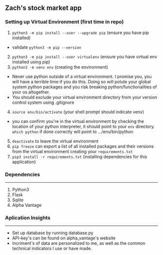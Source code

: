 ## Zach's stock market app

### Setting up Virtual Environment (first time in repo)

1. `python3 -m pip install --user --upgrade pip` (ensure you have pip installed)

- validate `python3 -m pip --version`

2. `python3 -m pip install --user virtualenv` (ensure you have virtual env installed using pip)
3. `python3 -m venv env` (creating the environment)

- Never use python outside of a virtual environment. I promise you, you will have a terrible time if you do this. Doing so will polute your global system python packages and you risk breaking python/functionalities of your os altogether.
- You should exclude your virtual environment directory from your version control system using .gitignore

4. `source env/bin/activate` (your shell prompt should indicate venv)

- you can confirm you're in the virtual environment by checking the location of your python interpreter, it should point to your `env` directory. `which python` if done correctly will point to .../env/bin/python

5. `deactivate` to leave the virtual environment
6. `pip freeze` can export a list of all installed packages and their versions from the virtual environment creating your `requirements.txt`
7. `pip3 install -r requirements.txt` (installing dependencies for this application)

### Dependencies

---

1. Python3
2. Flask
3. Sqlite
4. Alpha Vantage

### Aplication Insights

---

- Set up database by running database.py
- API-key's can be found on alpha_vantage's website
- Incriment's of data are personalized to me, as well as the common technical indicators I use or have made.
